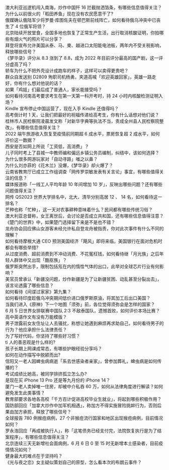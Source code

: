 澳大利亚巡逻机闯入南海，炒作中国歼 16 拦截抛洒箔条，有哪些信息值得关注？  
为什么以前很火的「稻田养鱼」现在没有农民愿意干了?  
俄媒确认俄陆军少将罗曼·库图佐夫在顿巴斯前线阵亡，如何看待俄乌冲突中已丧生了 4 位俄军将领？  
北京陆续开放堂食，全国多地也恢复了正常生产生活，出行取消核酸证明，你拍哪些有烟火气的照片可以分享？  
拜登将宣布允许美国从泰、马、柬、越进口太阳能电池板，两年内不受关税影响，释放哪些信号？  
《梦华录》评分从 8.3 涨到了 8.8，成为 2022 年目前评分最高的国产剧，这一评分虚高了吗？  
轿车为什么不把外壳设计成跑车的样子，这样可以卖得更贵吧？  
群众自发送别 D2809 殉职司机杨勇，夹道高喊「欢迎英雄回家」，英雄一路走好，你有什么想对他说的话？  
如果「鸡娃」们最后成了普通人，家长能接受吗？  
如何看待河南高考要求考生在第一天第一科开考时，持 24 小时内核酸检测证明入场？  
Kindle 宣布停止中国运营了，现在入手 Kindle 还值得吗？  
高考倒计时 1 天，让我们把最好的祝福传递给高考生，你有什么话想对他们说？  
桂林市人民检察院凌晨发文称「对新华字典等执法不当，责成全州县人民检察院整改」，有哪些信息值得关注？  
2022 端午旅游收入恢复至疫情前同期超 6 成水平，票房恢复超 2 成水平，如何评价这一数据？  
西安是否如网上所说「工资低，高消费」？  
儿子同时考上了县城一中教师编和偏远乡镇公务员编制，纠结中，该如何选择？  
为什么很多网游玩家对「自动寻路」嗤之以鼻？  
为什么刘亦菲的《花木兰》没爆，《梦华录》却火爆了？  
云南省教育厅已成立工作组调查「网传罗崇敏发表有关言论」事宜，有哪些值得关注的信息？  
媒体报道称「一线工人平均年龄 10 年间增加 10 岁」，反映出哪些问题？还有哪些问题值得关注？  
网传 QS2023 世界大学排名中，北大、清华分别高居 12 、 14 名，如何看待这一排名？  
芒种也称「忙种」，这一天对农事耕种意味着什么？民间都有哪些传统习俗？  
澳大利亚总督称，女王离世后，会讨论是否成立共和国，还有哪些信息值得注意？  
《楚门的世界》中，如果楚门选择留下来是不是也不错？  
龙舟协会回应佛山女游客未经允许私自登龙舟被指责，你对此次事件有什么不同的理解？  
如何看待摩根大通 CEO 预测美国经济「飓风」即将来临，美国银行在面对危机时都会有哪些举措?  
从过度消费、超前消费到不冲动消费、不花冤枉钱，如何看待继「月光族」之后年轻人群体中又出现「酷抠族」？  
俄罗斯突然出手，限制包括氖在内的惰性气体的出口，此举对全球芯片行业有何影响？  
美官员曾承认「新疆没问题，炒作新疆是为了让新疆贫困、动乱甚至分裂出去」，该言论透露了哪些信息？  
如何看待《间谍过家家》第九集？  
如何看待印度趁俄乌冲突期间低价进口俄罗斯原油，将其加工后出口美国？  
当我们进入《原神》下一个地图「须弥」前，各位觉得须弥会是怎样的国家？  
6 月 5 日世界女排联赛中国队 2:3 不敌泰国队，遗憾首败，如何评价本场比赛？  
高中英语作文有没有万能模版？  
男子泄露前女友住址让人去骚扰，称想让她遇到麻烦再求助自己，如何看待男子的行为？他应承担什么法律责任？  
为了写好代码，你坚持了哪些好习惯？  
ti 人的善恶观是什么样的?  
孩子长期上网课成常态，有哪些护眼经验分享吗？  
如何在动作描写中脱颖而出?  
信阳又一老人因蜱虫病病逝「系去世感染者亲家」，曾参加葬礼，蜱虫病是如何传播的？  
考试成绩比她高，被同学排挤孤立怎么办?  
是现在买 iPhone 13 Pro 还是等九月份的 iPhone 14？  
厦门一老人卖掉唯一住房，却被中介私吞 60 万，如何从法律角度进行解读？如何避免发生此类事情？  
教育部要求各地各高校「千方百计促进高校毕业生就业」，将起到哪些积极作用？  
国防部回应「加拿大炒作中加军机相遇」，称加方不得实施冒险挑衅行为，否则后果由加方承担，释放了哪些信号？  
全球报告 780 例猴痘病例，27 个非猴痘流行国家和地区出现猴痘病例，目前情况如何？  
罗永浩回应「再成被执行人」，称「这笔债务已经支付完，法院恢复执行是为了结案程序」，有哪些信息值得关注？  
北京连续三天无新增社会面病例，6 月 6 日 0 至 15 时无新增本土感染者，目前疫情情况如何？  
健身最大的难点在于坚持吗？  
《光与夜之恋》女主疑似策划自己的原型，怎么看本次的布朗云事件？  
